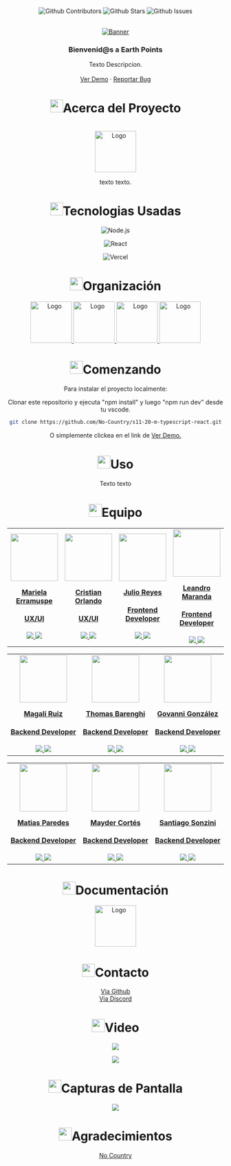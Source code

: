 <br />

<div align="center">

![Github Contributors](https://img.shields.io/github/contributors/No-Country/s11-20-m-typescript-react)
![Github Stars](https://img.shields.io/github/stars/No-Country/s11-20-m-typescript-react)
![Github Issues](https://img.shields.io/github/issues-raw/No-Country/s11-20-m-typescript-react)

<!-- PROJECT LOGO -->
<br />
<div align="center">

  <a href="No-Country/s11-20-m-typescript-react" target="_blank">
    <img src="https://previews.123rf.com/images/hollygraphic/hollygraphic1112/hollygraphic111200128/11703658-ecolog%C3%ADa-banner-con-lugar-para-el-texto.jpg" alt="Banner">
  </a>

<h3 align="center">Bienvenid@s a Earth Points</h3>

  <p align=center">
    Texto Descripcion.
    <br />
    <br />
    <a href="https://url.vercel.app/" target="_blank">Ver Demo</a>
    ·
    <a href="https://github.com/No-Country/s11-20-m-typescript-react/issues" target="_blank">Reportar Bug</a>
  </p>
</div>

<!-- ABOUT THE PROJECT -->

<h1 align="center"> 
<img src="https://media2.giphy.com/media/4ZrRpqbSaWoyZYRoCd/giphy.gif" width="30px">Acerca del Proyecto
</h1>

<br />
  <a href="No-Country/s11-20-m-typescript-react" target="_blank">
    <img src="https://i.imgur.com/QEsYqAC.png" alt="Logo" width="96" height="96">
  </a>
<br />

texto texto.

<h1 align="center"> 
<img src="https://media0.giphy.com/media/uhQuegHFqkVYuFMXMQ/giphy.gif" width="30px">Tecnologias Usadas
</h1>

![Node.js](https://img.shields.io/static/v1?style=for-the-badge&message=Node.js&color=339933&logo=Node.js&logoColor=FFFFFF&label=)

![React](https://img.shields.io/static/v1?style=for-the-badge&message=React&color=222222&logo=React&logoColor=61DAFB&label=)

![Vercel](https://img.shields.io/static/v1?style=for-the-badge&message=Vercel&color=000000&logo=Vercel&logoColor=FFFFFF&label=)


<!-- Organización -->
<h1 align="center"> 
<img src="https://media2.giphy.com/media/Lqo3UBlXeHwZDoebKX/giphy.gif" width="30px">Organización
</h1>

<a href="https://trello.com/w/espaciodetrabajo97211919/home" target="_blank">
  <img src="https://cdn.jsdelivr.net/gh/devicons/devicon/icons/trello/trello-plain-wordmark.svg" alt="Logo" width="96" height="96">
</a>

<a href="https://www.figma.com/file/Z7a8esUQcBmOfgD69aenJk/Official-Tailwind-CSS-Styles-(EarthPoints)?type=design&mode=design&t=mIj9dfQbphYj4ysy-0" target="_blank">
  <img src="https://cdn.jsdelivr.net/gh/devicons/devicon/icons/figma/figma-original.svg" alt="Logo" width="96" height="96">
</a>

<a href="https://www.nocountry.tech/" target="_blank">
  <img src="https://cdn.jsdelivr.net/gh/devicons/devicon/icons/slack/slack-original.svg" alt="Logo" width="96" height="96">
</a>

<a href="https://discord.gg/ayjqPNPw" target="_blank">
  <img src="https://img.icons8.com/color/480/discord-new-logo.png" alt="Logo" width="96" height="96">
</a>



<!-- GETTING STARTED -->
<h1 align="center"> 
<img src="https://media1.giphy.com/media/QvpqIQAAl66EfoTJj8/giphy.gif" width="30px">Comenzando
</h1>

Para instalar el proyecto localmente: 

Clonar este repositorio y ejecuta "npm install" y luego "npm run dev" desde tu vscode.
   ```sh
   git clone https://github.com/No-Country/s11-20-m-typescript-react.git
   ```

O simplemente clickea en el link de 
<a href="https://link.vercel.app/" target="_blank">Ver Demo.</a>

<!-- USAGE EXAMPLES -->
<h1 align="center"> 
<img src="https://media4.giphy.com/media/v1.Y2lkPTc5MGI3NjExN2lvcWx2Ynpia3BjYnk3Yzlvdmw1cnBjdHI3cm5uY3QzenM1enNibiZlcD12MV9pbnRlcm5hbF9naWZfYnlfaWQmY3Q9cw/igPDtkfSJZMFwE0LP8/giphy.gif" width="30px">Uso
</h1>

Texto texto

<!-- TEAMS -->

<h1 align="center"> 
<img src="https://media1.giphy.com/media/gF2m2JOyGReppog8hU/giphy.gif" width="30px">Equipo
</h1>

<table>
  <tr>
    <td>
      <div align="center">
        <a href="https://www.behance.net/Mariela-Erramuspe" target="_blank" rel="author">
          <img width="110" src="https://pps.services.adobe.com/api/profile/B1A150B44F42968B0A490D45@AdobeID/image/d271079f-b77d-4d0f-8fc8-1cad23b3c3f1/115"/>
        </a>
        <a href="https://www.behance.net/Mariela-Erramuspe" target="_blank" rel="author">
          <h4 style="margin-top: 1rem;">Mariela Erramuspe</h4>
          <h4 style="margin-top: 1rem;">UX/UI</h4>
        </a>
        <a href="https://www.behance.net/Mariela-Erramuspe" target="_blank">
          <img src="https://img.shields.io/static/v1?style=for-the-badge&message=Behance&color=172B4D&logo=Behance&logoColor=FFFFFF&label="/>
        </a>
        <a href="https://www.linkedin.com/in/mariela-sol-erramuspe" target="_blank">
          <img src="https://img.shields.io/badge/linkedin%20-%230077B5.svg?&style=for-the-badge&logo=linkedin&logoColor=white"/>
        </a>
      </div>
    </td>
    <td>
      <div align="center">
        <a href="https://www.behance.net/CristianMOrlando" target="_blank" rel="author">
          <img width="110" src="https://pps.services.adobe.com/api/profile/12B4265763DA65080A495E98@AdobeID/image/5dc5e92b-dae9-451d-b63c-594db4d9da92/115"/>
        </a>
        <a href="https://www.behance.net/CristianMOrlando" target="_blank" rel="author">
          <h4 style="margin-top: 1rem;">Cristian Orlando</h4>
          <h4 style="margin-top: 1rem;">UX/UI</h4>
        </a>
        <a href="https://www.behance.net/CristianMOrlando" target="_blank">
          <img src="https://img.shields.io/static/v1?style=for-the-badge&message=Behance&color=172B4D&logo=Behance&logoColor=FFFFFF&label="/>
        </a>
        <a href="https://www.linkedin.com/in/cristianmarianoorlando/" target="_blank">
          <img src="https://img.shields.io/badge/linkedin%20-%230077B5.svg?&style=for-the-badge&logo=linkedin&logoColor=white"/>
        </a>
      </div>
    </td>
    <td>
      <div align="center">
        <a href="https://github.com/jjrh92" target="_blank" rel="author">
          <img width="110" src="https://avatars.githubusercontent.com/u/48032098"/>
        </a>
        <a href="https://www.linkedin.com/in/jjrh92" target="_blank" rel="author">
          <h4 style="margin-top: 1rem;">Julio Reyes</h4>
          <h4 style="margin-top: 1rem;">Frontend Developer</h4>
        </a>
        <a href="https://github.com/jjrh92" target="_blank">
          <img src="https://img.shields.io/static/v1?style=for-the-badge&message=GitHub&color=172B4D&logo=GitHub&logoColor=FFFFFF&label="/>
        </a>
        <a href="https://www.linkedin.com/in/jjrh92/" target="_blank">
          <img src="https://img.shields.io/badge/linkedin%20-%230077B5.svg?&style=for-the-badge&logo=linkedin&logoColor=white"/>
        </a>
      </div>
    </td>
    <td>
      <div align="center">
        <a href="https://github.com/leandroni1983" target="_blank" rel="author">
          <img width="110" src="https://avatars.githubusercontent.com/u/27628361?v=4"/>
        </a>
        <a href="https://www.linkedin.com/in/leandronicolas1983/" target="_blank" rel="author">
          <h4 style="margin-top: 1rem;">Leandro Maranda</h4>
          <h4 style="margin-top: 1rem;">Frontend Developer</h4>
        </a>
        <a href="https://github.com/leandroni1983" target="_blank">
          <img src="https://img.shields.io/static/v1?style=for-the-badge&message=GitHub&color=172B4D&logo=GitHub&logoColor=FFFFFF&label="/>
        </a>
        <a href="https://www.linkedin.com/in/leandronicolas1983/" target="_blank">
          <img src="https://img.shields.io/badge/linkedin%20-%230077B5.svg?&style=for-the-badge&logo=linkedin&logoColor=white"/>
        </a>
      </div>
    </td>
    <td>
      <div align="center">
        <a href="https://github.com/SIA83" target="_blank" rel="author">
          <img width="110" src="https://static.licdn.com/aero-v1/sc/h/244xhbkr7g40x6bsu4gi6q4ry"/>
        </a>
        <a href="https://www.linkedin.com/in/irina-sov/" target="_blank" rel="author">
          <h4 style="margin-top: 1rem;">Irina Sovenko</h4>
          <h4 style="margin-top: 1rem;">Q/A Analyst</h4>
        </a>
        <a href="https://github.com/SIA83" target="_blank">
          <img src="https://img.shields.io/static/v1?style=for-the-badge&message=GitHub&color=172B4D&logo=GitHub&logoColor=FFFFFF&label="/>
        </a>
        <a href="https://www.linkedin.com/in/irina-sov/" target="_blank">
          <img src="https://img.shields.io/badge/linkedin%20-%230077B5.svg?&style=for-the-badge&logo=linkedin&logoColor=white"/>
        </a>
      </div>
    </td>
  </tr>
</table>

<table>
  <tr>
    <td>
      <div align="center">
        <a href="https://github.com/maggieruizdiaz22" target="_blank" rel="author">
          <img width="110" src="https://avatars.githubusercontent.com/u/114106304?v=4"/>
        </a>
        <a href="https://github.com/maggieruizdiaz22" target="_blank" rel="author">
          <h4 style="margin-top: 1rem;">Magali Ruiz</h4>
          <h4 style="margin-top: 1rem;">Backend Developer</h4>
        </a>
        <a href="https://github.com/maggieruizdiaz22" target="_blank">
          <img src="https://img.shields.io/static/v1?style=for-the-badge&message=GitHub&color=172B4D&logo=GitHub&logoColor=FFFFFF&label="/>
        </a>
        <a href="https://www.linkedin.com/in/magal%C3%ADruizdiaz/" target="_blank">
          <img src="https://img.shields.io/badge/linkedin%20-%230077B5.svg?&style=for-the-badge&logo=linkedin&logoColor=white"/>
        </a>
      </div>
    </td>
    <td>
      <div align="center">
        <a href="https://github.com/thomasbarenghi" target="_blank" rel="author">
          <img width="110" src="https://avatars.githubusercontent.com/u/90881270?v=4"/>
        </a>
        <a href="https://github.com/thomasbarenghi" target="_blank" rel="author">
          <h4 style="margin-top: 1rem;">Thomas Barenghi</h4>
          <h4 style="margin-top: 1rem;">Backend Developer</h4>
        </a>
        <a href="https://github.com/thomasbarenghi" target="_blank">
          <img src="https://img.shields.io/static/v1?style=for-the-badge&message=GitHub&color=172B4D&logo=GitHub&logoColor=FFFFFF&label="/>
        </a>
        <a href="https://www.linkedin.com/in/thomasbarenghi/" target="_blank">
          <img src="https://img.shields.io/badge/linkedin%20-%230077B5.svg?&style=for-the-badge&logo=linkedin&logoColor=white"/>
        </a>
      </div>
    </td>
    <td>
      <div align="center">
        <a href="https://github.com/GoRiDeveloper" target="_blank" rel="author">
          <img width="110" src="https://avatars.githubusercontent.com/u/103330976?v=4"/>
        </a>
        <a href="https://github.com/GoRiDeveloper" target="_blank" rel="author">
          <h4 style="margin-top: 1rem;">Govanni González</h4>
          <h4 style="margin-top: 1rem;">Backend Developer</h4>
        </a>
        <a href="https://github.com/GoRiDeveloper" target="_blank">
          <img src="https://img.shields.io/static/v1?style=for-the-badge&message=GitHub&color=172B4D&logo=GitHub&logoColor=FFFFFF&label="/>
        </a>
        <a href="https://www.linkedin.com/in/govanni-rivera-desarrollador-full-stack/" target="_blank">
          <img src="https://img.shields.io/badge/linkedin%20-%230077B5.svg?&style=for-the-badge&logo=linkedin&logoColor=white"/>
        </a>
      </div>
    </td>
  </tr>
</table>

<table>
  <tr>
    <td>
      <div align="center">
        <a href="https://github.com/mjParedes" target="_blank" rel="author">
          <img width="110" src="https://avatars.githubusercontent.com/u/99201087?v=4"/>
        </a>
        <a href="https://github.com/mjParedes" target="_blank" rel="author">
          <h4 style="margin-top: 1rem;">Matias Paredes</h4>
          <h4 style="margin-top: 1rem;">Backend Developer</h4>
        </a>
        <a href="https://github.com/mjParedes" target="_blank">
          <img src="https://img.shields.io/static/v1?style=for-the-badge&message=GitHub&color=172B4D&logo=GitHub&logoColor=FFFFFF&label="/>
        </a>
        <a href="https://www.linkedin.com/in/matias-paredes-m8j5" target="_blank">
          <img src="https://img.shields.io/badge/linkedin%20-%230077B5.svg?&style=for-the-badge&logo=linkedin&logoColor=white"/>
        </a>
      </div>
    </td>
    <td>
      <div align="center">
        <a href="https://github.com/MayderC" target="_blank" rel="author">
          <img width="110" src="https://avatars.githubusercontent.com/u/44930667?v=4"/>
        </a>
        <a href="https://github.com/MayderC" target="_blank" rel="author">
          <h4 style="margin-top: 1rem;">Mayder Cortés</h4>
          <h4 style="margin-top: 1rem;">Backend Developer</h4>
        </a>
        <a href="https://github.com/MayderC" target="_blank">
          <img src="https://img.shields.io/static/v1?style=for-the-badge&message=GitHub&color=172B4D&logo=GitHub&logoColor=FFFFFF&label="/>
        </a>
        <a href="https://www.linkedin.com/in/david-cortesb/" target="_blank">
          <img src="https://img.shields.io/badge/linkedin%20-%230077B5.svg?&style=for-the-badge&logo=linkedin&logoColor=white"/>
        </a>
      </div>
    </td>
    <td>
      <div align="center">
        <a href="https://github.com/santiago-sonzini" target="_blank" rel="author">
          <img width="110" src="https://avatars.githubusercontent.com/u/65967521?v=4"/>
        </a>
        <a href="https://github.com/santiago-sonzini" target="_blank" rel="author">
          <h4 style="margin-top: 1rem;">Santiago Sonzini</h4>
          <h4 style="margin-top: 1rem;">Backend Developer</h4>
        </a>
        <a href="https://github.com/santiago-sonzini" target="_blank">
          <img src="https://img.shields.io/static/v1?style=for-the-badge&message=GitHub&color=172B4D&logo=GitHub&logoColor=FFFFFF&label="/>
        </a>
        <a href="https://github.com/santiago-sonzini" target="_blank">
          <img src="https://img.shields.io/badge/linkedin%20-%230077B5.svg?&style=for-the-badge&logo=linkedin&logoColor=white"/>
        </a>
      </div>
    </td>
  </tr>
</table>

<!-- ABOUT THE PROJECT -->

<h1 align="center"> 
<img src="https://media4.giphy.com/media/U3DTrGnuwfDpkNsr3d/giphy.gif" width="30px">Documentación
</h1>

<a href="url" target="_blank">
  <img src="https://img.icons8.com/officel/80/making-notes.png" alt="Logo" width="96" height="96">
</a>

<!-- CONTACT -->
<h1 align="center"> 
<img src="https://media3.giphy.com/media/dA9zmG7BCtbauczAQY/giphy.gif" width="30px">Contacto
</h1>

[Via Github](https://github.com/No-Country/C13-41-FT-NODE-REACT)
<br />
[Via Discord](https://discord.gg/ayjqPNPw)

<!-- Video -->
<h1 align="center"> 
<img src="https://media0.giphy.com/media/odMfXhzCqknOCYrNdU/giphy.gif" width="30px">Video
</h1>


<p align="center"><a href="https://www.youtube.com/watch?v=v88888888888" target="_blank" rel="noopener noreferrer"><img src="https://img.shields.io/badge/Video-S11_20_M_TYPESCRIPT_REACT-red?style=for-the-badge&logo=youtube"/></a></p>

<img src="https://i.imgur.com/BBBBBBB.png"/>

<!-- Screenshots -->
<h1 align="center"> 
<img src="https://media1.giphy.com/media/xcFJX6T9z2iqiB9Ud9/giphy.gif" width="30px">Capturas de Pantalla
</h1>

<img src="https://i.imgur.com/000000.png"/>


<!-- ACKNOWLEDGMENTS -->
<h1 align="center"> 
<img src="https://media1.giphy.com/media/v1.Y2lkPTc5MGI3NjExbXliemQ4NzVmdXRxc3FyM3RjN2F2NzQ5MmRwZnJxa2VrZDBncjhtbiZlcD12MV9pbnRlcm5hbF9naWZfYnlfaWQmY3Q9cw/sa5tk2gi3G1MSmy1vY/giphy.gif" width="30px">Agradecimientos
</h1>

[No Country](https://www.nocountry.tech/)